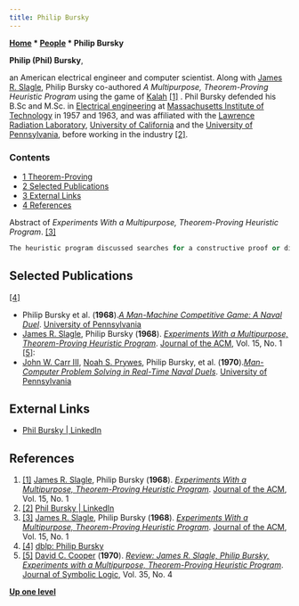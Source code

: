 ```yaml
---
title: Philip Bursky
---
```

**[Home](Home "Home") \* [People](People "People") \* Philip Bursky**


**Philip (Phil) Bursky**,  

an American electrical engineer and computer scientist. 
Along with [James R. Slagle](James_R._Slagle "James R. Slagle"), Philip Bursky co-authored *A Multipurpose, Theorem-Proving Heuristic Program* using the game of [Kalah](Kalah "Kalah") <a id="cite-note-1" href="#cite-ref-1">[1]</a> .
Phil Bursky defended his B.Sc and M.Sc. in [Electrical engineering](https://en.wikipedia.org/wiki/Electrical_engineering) at [Massachusetts Institute of Technology](Massachusetts_Institute_of_Technology "Massachusetts Institute of Technology") in 1957 and 1963, 
and was affiliated with the [Lawrence Radiation Laboratory](Lawrence_Livermore_National_Laboratory "Lawrence Livermore National Laboratory"), [University of California](https://en.wikipedia.org/wiki/University_of_California) and the [University of Pennsylvania](https://en.wikipedia.org/wiki/University_of_Pennsylvania), before working in the industry <a id="cite-note-2" href="#cite-ref-2">[2]</a>. 



### Contents


* [1 Theorem-Proving](#theorem-proving)
* [2 Selected Publications](#selected-publications)
* [3 External Links](#external-links)
* [4 References](#references)






Abstract of *Experiments With a Multipurpose, Theorem-Proving Heuristic Program*. <a id="cite-note-3" href="#cite-ref-3">[3]</a>




```C++
The heuristic program discussed searches for a constructive proof or disproof of a given proposition. It uses a search procedure which efficiently selects the seemingly best proposition to work on next. This program is multipurpose in that the domains it can handle are varied. As an initial experiment, the program was given the task of searching for proofs and disproofs of propositions about [Kalah](Kalah "Kalah") end games. Kalah is a two-person game. In another experiment the program, after some modifications, played the game of Kalah. This program was compared with another tree-searching procedure, the [Alpha-Beta](Alpha-Beta "Alpha-Beta") minimax procedure; the results have been encouraging since the program is fast and efficient. Its greatest usefulness is in solving large problems. It is hoped that this program has added one more step toward the goal of eventually obtaining computer programs which can solve intellectually difficult problems. 

```

## Selected Publications


<a id="cite-note-4" href="#cite-ref-4">[4]</a>



* Philip Bursky et al. (**1968**).*[A Man-Machine Competitive Game: A Naval Duel](https://repository.upenn.edu/cis_reports/797/)*. [University of Pennsylvania](https://en.wikipedia.org/wiki/University_of_Pennsylvania)
* [James R. Slagle](James_R._Slagle "James R. Slagle"), Philip Bursky (**1968**). *[Experiments With a Multipurpose, Theorem-Proving Heuristic Program](https://dl.acm.org/citation.cfm?id=321444)*. [Journal of the ACM](ACM#Journal "ACM"), Vol. 15, No. 1 <a id="cite-note-5" href="#cite-ref-5">[5]</a>:
* [John W. Carr III](Mathematician#JWCarrIII "Mathematician"), [Noah S. Prywes](https://dblp.uni-trier.de/pers/hd/p/Prywes:Noah_S=), Philip Bursky, et al. (**1970**).*[Man-Computer Problem Solving in Real-Time Naval Duels](https://repository.upenn.edu/cis_reports/824/)*. [University of Pennsylvania](https://en.wikipedia.org/wiki/University_of_Pennsylvania)


## External Links


* [Phil Bursky | LinkedIn](https://www.linkedin.com/in/phil-bursky-b41b808/)


## References


1. <a id="cite-ref-1" href="#cite-note-1">[1]</a> [James R. Slagle](James_R._Slagle "James R. Slagle"), Philip Bursky (**1968**). *[Experiments With a Multipurpose, Theorem-Proving Heuristic Program](https://dl.acm.org/citation.cfm?id=321444)*. [Journal of the ACM](ACM#Journal "ACM"), Vol. 15, No. 1
2. <a id="cite-ref-2" href="#cite-note-2">[2]</a> [Phil Bursky | LinkedIn](https://www.linkedin.com/in/phil-bursky-b41b808/)
3. <a id="cite-ref-3" href="#cite-note-3">[3]</a> [James R. Slagle](James_R._Slagle "James R. Slagle"), Philip Bursky (**1968**). *[Experiments With a Multipurpose, Theorem-Proving Heuristic Program](https://dl.acm.org/citation.cfm?id=321444)*. [Journal of the ACM](ACM#Journal "ACM"), Vol. 15, No. 1
4. <a id="cite-ref-4" href="#cite-note-4">[4]</a> [dblp: Philip Bursky](https://dblp.org/pers/hd/b/Bursky:Philip)
5. <a id="cite-ref-5" href="#cite-note-5">[5]</a> [David C. Cooper](https://www.projecteuclid.org/euclid.jsl/1183735759) (**1970**). *[Review: James R. Slagle, Philip Bursky, Experiments with a Multipurpose, Theorem-Proving Heuristic Program](https://projecteuclid.org/DPubS?service=UI&version=1.0&verb=Display&handle=euclid.jsl/1183737432)*. [Journal of Symbolic Logic](https://en.wikipedia.org/wiki/Journal_of_Symbolic_Logic), Vol. 35, No. 4

**[Up one level](Engines "Engines")**







 
